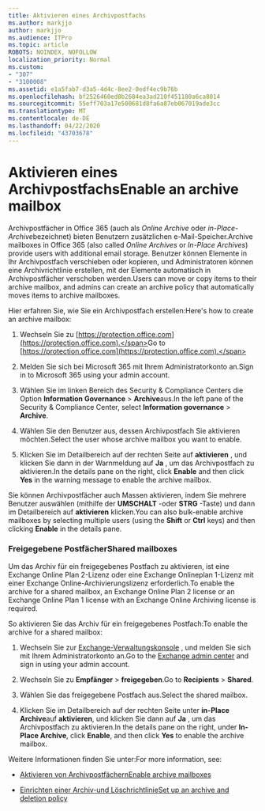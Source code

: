 ```yaml
---
title: Aktivieren eines Archivpostfachs
ms.author: markjjo
author: markjjo
ms.audience: ITPro
ms.topic: article
ROBOTS: NOINDEX, NOFOLLOW
localization_priority: Normal
ms.custom:
- "307"
- "3100008"
ms.assetid: e1a5fab7-d3a5-4d4c-8ee2-0edf4ec9b76b
ms.openlocfilehash: bf2526460ed8b2684ea3ad210f451180a6ca8014
ms.sourcegitcommit: 55eff703a17e500681d8fa6a87eb067019ade3cc
ms.translationtype: MT
ms.contentlocale: de-DE
ms.lasthandoff: 04/22/2020
ms.locfileid: "43703678"
---
```

# <a name="enable-an-archive-mailbox"></a><span data-ttu-id="ac108-102">Aktivieren eines Archivpostfachs</span><span class="sxs-lookup"><span data-stu-id="ac108-102">Enable an archive mailbox</span></span>

<span data-ttu-id="ac108-103">Archivpostfächer in Office 365 (auch als *Online Archive* oder *in-Place-Archive*bezeichnet) bieten Benutzern zusätzlichen e-Mail-Speicher.</span><span class="sxs-lookup"><span data-stu-id="ac108-103">Archive mailboxes in Office 365 (also called *Online Archives* or *In-Place Archives*) provide users with additional email storage.</span></span> <span data-ttu-id="ac108-104">Benutzer können Elemente in Ihr Archivpostfach verschieben oder kopieren, und Administratoren können eine Archivrichtlinie erstellen, mit der Elemente automatisch in Archivpostfächer verschoben werden.</span><span class="sxs-lookup"><span data-stu-id="ac108-104">Users can move or copy items to their archive mailbox, and admins can create an archive policy that automatically moves items to archive mailboxes.</span></span>
  
<span data-ttu-id="ac108-105">Hier erfahren Sie, wie Sie ein Archivpostfach erstellen:</span><span class="sxs-lookup"><span data-stu-id="ac108-105">Here's how to create an archive mailbox:</span></span>
  
1. <span data-ttu-id="ac108-106">Wechseln Sie zu [https://protection.office.com](https://protection.office.com).</span><span class="sxs-lookup"><span data-stu-id="ac108-106">Go to [https://protection.office.com](https://protection.office.com).</span></span>

2. <span data-ttu-id="ac108-107">Melden Sie sich bei Microsoft 365 mit Ihrem Administratorkonto an.</span><span class="sxs-lookup"><span data-stu-id="ac108-107">Sign in to Microsoft 365 using your admin account.</span></span>

3. <span data-ttu-id="ac108-108">Wählen Sie im linken Bereich des Security &amp; Compliance Centers die Option **Information Governance** \> **Archive**aus.</span><span class="sxs-lookup"><span data-stu-id="ac108-108">In the left pane of the Security &amp; Compliance Center, select **Information governance** \> **Archive**.</span></span>

4. <span data-ttu-id="ac108-109">Wählen Sie den Benutzer aus, dessen Archivpostfach Sie aktivieren möchten.</span><span class="sxs-lookup"><span data-stu-id="ac108-109">Select the user whose archive mailbox you want to enable.</span></span>

5. <span data-ttu-id="ac108-110">Klicken Sie im Detailbereich auf der rechten Seite auf **aktivieren** , und klicken Sie dann in der Warnmeldung auf **Ja** , um das Archivpostfach zu aktivieren.</span><span class="sxs-lookup"><span data-stu-id="ac108-110">In the details pane on the right, click **Enable** and then click **Yes** in the warning message to enable the archive mailbox.</span></span>

<span data-ttu-id="ac108-111">Sie können Archivpostfächer auch Massen aktivieren, indem Sie mehrere Benutzer auswählen (mithilfe der **UMSCHALT** -oder **STRG** -Taste) und dann im Detailbereich auf **aktivieren** klicken.</span><span class="sxs-lookup"><span data-stu-id="ac108-111">You can also bulk-enable archive mailboxes by selecting multiple users (using the **Shift** or **Ctrl** keys) and then clicking **Enable** in the details pane.</span></span>
  
### <a name="shared-mailboxes"></a><span data-ttu-id="ac108-112">Freigegebene Postfächer</span><span class="sxs-lookup"><span data-stu-id="ac108-112">Shared mailboxes</span></span>

<span data-ttu-id="ac108-113">Um das Archiv für ein freigegebenes Postfach zu aktivieren, ist eine Exchange Online Plan 2-Lizenz oder eine Exchange Onlineplan 1-Lizenz mit einer Exchange Online-Archivierungslizenz erforderlich.</span><span class="sxs-lookup"><span data-stu-id="ac108-113">To enable the archive for a shared mailbox, an Exchange Online Plan 2 license or an Exchange Online Plan 1 license with an Exchange Online Archiving license is required.</span></span>  

<span data-ttu-id="ac108-114">So aktivieren Sie das Archiv für ein freigegebenes Postfach:</span><span class="sxs-lookup"><span data-stu-id="ac108-114">To enable the archive for a shared mailbox:</span></span>

1. <span data-ttu-id="ac108-115">Wechseln Sie zur [Exchange-Verwaltungskonsole](https://outlook.office365.com/ecp) , und melden Sie sich mit Ihrem Administratorkonto an.</span><span class="sxs-lookup"><span data-stu-id="ac108-115">Go to the [Exchange admin center](https://outlook.office365.com/ecp) and sign in using your admin account.</span></span>

2. <span data-ttu-id="ac108-116">Wechseln Sie zu **Empfänger** > **freigegeben**.</span><span class="sxs-lookup"><span data-stu-id="ac108-116">Go to **Recipients** > **Shared**.</span></span>

3. <span data-ttu-id="ac108-117">Wählen Sie das freigegebene Postfach aus.</span><span class="sxs-lookup"><span data-stu-id="ac108-117">Select the shared mailbox.</span></span>

4. <span data-ttu-id="ac108-118">Klicken Sie im Detailbereich auf der rechten Seite unter **in-Place Archive**auf **aktivieren**, und klicken Sie dann auf **Ja** , um das Archivpostfach zu aktivieren.</span><span class="sxs-lookup"><span data-stu-id="ac108-118">In the details pane on the right, under **In-Place Archive**, click **Enable**, and then click **Yes** to enable the archive mailbox.</span></span>

<span data-ttu-id="ac108-119">Weitere Informationen finden Sie unter:</span><span class="sxs-lookup"><span data-stu-id="ac108-119">For more information, see:</span></span>
  
- [<span data-ttu-id="ac108-120">Aktivieren von Archivpostfächern</span><span class="sxs-lookup"><span data-stu-id="ac108-120">Enable archive mailboxes</span></span>](https://docs.microsoft.com/office365/securitycompliance/enable-archive-mailboxes)

- [<span data-ttu-id="ac108-121">Einrichten einer Archiv-und Löschrichtlinie</span><span class="sxs-lookup"><span data-stu-id="ac108-121">Set up an archive and deletion policy</span></span>](https://docs.microsoft.com//office365/securitycompliance/set-up-an-archive-and-deletion-policy-for-mailboxes)
